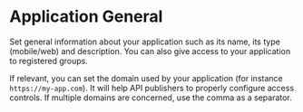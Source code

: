 # Application General

Set general information about your application such as its name, its type (mobile/web) and description.
You can also give access to your application to registered groups.

If relevant, you can set the domain used by your application (for instance `https://my-app.com`). It will help API publishers to properly configure access controls.
If multiple domains are concerned, use the comma as a separator.
